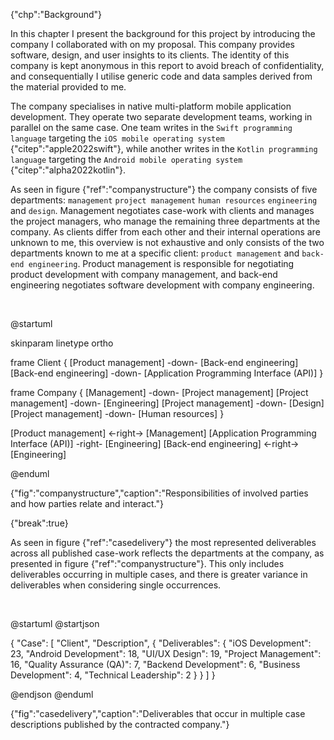 {"chp":"Background"}

In this chapter I present the background for this project by introducing the company I collaborated with on my proposal. This company provides software, design, and user insights to its clients. The identity of this company is kept anonymous in this report to avoid breach of confidentiality, and consequentially I utilise generic code and data samples derived from the material provided to me.

The company specialises in native multi-platform mobile application development. They operate two separate development teams, working in parallel on the same case. One team writes in the `Swift programming language` targeting the `iOS mobile operating system` {"citep":"apple2022swift"}, while another writes in the `Kotlin programming language` targeting the `Android mobile operating system` {"citep":"alpha2022kotlin"}.

As seen in figure {"ref":"companystructure"} the company consists of five departments: `management` `project management` `human resources` `engineering` and `design`. Management negotiates case-work with clients and manages the project managers, who manage the remaining three departments at the company. As clients differ from each other and their internal operations are unknown to me, this overview is not exhaustive and only consists of the two departments known to me at a specific client: `product management` and `back-end engineering`. Product management is responsible for negotiating product development with company management, and back-end engineering negotiates software development with company engineering.

<br>

@startuml

skinparam linetype ortho

<style>
componentDiagram {
    BackGroundColor transparent
    frame {
        BackGroundColor white
    }
    component {
        BackGroundColor white
    }
}
</style>

frame Client {
    [Product management] -down- [Back-end engineering]
    [Back-end engineering] -down- [Application Programming Interface (API)]
}

frame Company {
    [Management] -down- [Project management]
    [Project management] -down- [Engineering]
    [Project management] -down- [Design]
    [Project management] -down- [Human resources]
}

[Product management] <-right-> [Management]
[Application Programming Interface (API)] -right- [Engineering]
[Back-end engineering] <-right-> [Engineering]

@enduml

{"fig":"companystructure","caption":"Responsibilities of involved parties and how parties relate and interact."}

{"break":true}

As seen in figure {"ref":"casedelivery"} the most represented deliverables across all published case-work reflects the departments at the company, as presented in figure {"ref":"companystructure"}. This only includes deliverables occurring in multiple cases, and there is greater variance in deliverables when considering single occurrences.

<br>

@startuml
@startjson

<style>
jsonDiagram {
    BackGroundColor transparent
    node {
        BackGroundColor white
        highlight {
            BackGroundColor #ff9999
        }
    }
}
</style>

{
    "Case": [
        "Client",
        "Description",
        {
            "Deliverables": {
                "iOS Development": 23,
                "Android Development": 18,
                "UI/UX Design": 19,
                "Project Management": 16,
                "Quality Assurance (QA)": 7,
                "Backend Development": 6,
                "Business Development": 4,
                "Technical Leadership": 2
            }
        }
    ]
}

@endjson
@enduml

{"fig":"casedelivery","caption":"Deliverables that occur in multiple case descriptions published by the contracted company."}